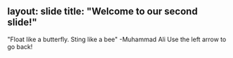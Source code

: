 layout: slide
title: "Welcome to our second slide!"
---
"Float like a butterfly. Sting like a bee" -Muhammad Ali
Use the left arrow to go back!
